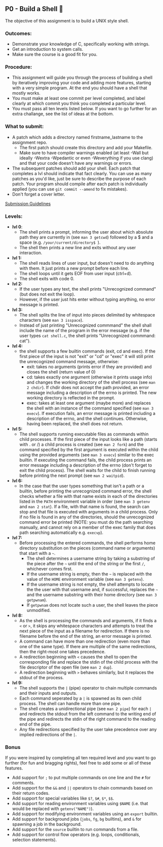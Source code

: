## P0 - Build a Shell 🐚

The objective of this assignment is to build a UNIX style shell.

### Outcomes:

* Demonstrate your knowledge of C, specifically working with strings.
* Get an introduction to system calls.
* Make sure the course is a good fit for you.

### Procedure:

* This assignment will guide you through the process of building a shell by iteratively improving your code and adding more features, starting with a very simple program. At the end you should have a shell that mostly works.
* You must make at least one commit per level completed, and label clearly at which commit you think you completed a particular level.
* You must pass all ten levels listed below. If you want to go further for an extra challange, see the list of ideas at the bottom.

### What to submit:

* A patch which adds a directory named firstname_lastname to the assignment repo.
  * The first patch should create this directory and add your Makefile.
  * Make sure to have compiler warnings enabled (at least -Wall but ideally -Wextra -Wpedantic or even -Weverything if you use clang) and that your code doesn’t have any warnings or errors.
* The subsequent patches should add your shell. Each patch that completes a lvl should indicate that fact clearly. You can use as many patches as you'd like, just be sure to describe the purpose of each patch. Your program should compile after each patch is individually applied (you can use `git commit --amend` to fix mistakes).
* Don't forget a cover letter.

[Submission Guidelines](../policies/submission_guidelines.md)

### Levels:

* **lvl 0**: 
  * The shell prints a prompt, informing the user about which absolute path they are currently in (see `man 3 getcwd`) followed by a $ and a space (e.g. `/your/current/directory$ `).
  * The shell then prints a new line and exits without any user interaction.
* **lvl 1:**
  * The shell reads lines of user input, but doesn't need to do anything with them. It just prints a new prompt before each line.
  * The shell loops until it gets EOF from user input (ctrl+d).
  * The shell exits with code 0.
* **lvl 2:**
  * If the user types any text, the shell prints "Unrecognized command" (but does not exit the loop).
  * However, if the user just hits enter without typing anything, no error message is printed.
* **lvl 3:**
  * The shell splits the line of input into pieces delimited by whitespace characters (see `man 3 isspace`).
  * Instead of just printing "Unrecognized commmand" the shell shall include the name of the program in the error message (e.g. if the user types `cat shell.c`, the shell prints "Unrecognized commmand: cat").
* **lvl 4:**
  * the shell supports a few builtin commands (exit, cd and exec). If the first piece of the input is not "exit" or "cd" or "exec" it will still print the unrecognized command message, otherwise:
    * exit: takes no arguments (prints error if they are provided) and closes the shell (return value of 0)
    * cd: takes exactly one argument (otherwise it prints usage info) and changes the working directory of the shell process (see `man 2 chdir`). If chdir does not accept the path provided, an error message including a description of the errno is printed. The new working directory is reflected in the prompt.
    * exec: takes at least one argument (maybe more) and replaces the shell with an instance of the command specified (see `man 3 execv`). If execution fails, an error message is printed including a description of the errno, and the shell continues. Otherwise, having been replaced, the shell does not return.
* **lvl 5:**
  * The shell supports running executable files as commands within child processes. If the first piece of the input looks like a path (starts with . or /) a child process is created (see `man 2 fork`) and the command specified by the first argument is executed within the child using the provided arguments (see `man 3 execv`) similar to the exec builtin. If executing the command fails, the child process prints an error message including a description of the errno (don't forget to exit the child process). The shell waits for the child to finish running before printing the next prompt (see `man 2 waitpid`).
* **lvl 6:**
  * In the case that the user types something that isn't a path or a builtin, before printing the unrecognized command error, the shell checks whether a file with that name exists in each of the directories listed in the `PATH` environment variable in order (see `man 3 getenv` and `man 2 stat`). If a file, with that name is found, the search can stop and that file is executed with arguments in a child process. Only if no file is found in any of the directories, should the unrecognized command error be printed (NOTE: you must do the path searching manually, and cannot rely on a member of the exec family that does path searching automatically e.g. `execvp`).
* **lvl 7:**
  * Before processing the entered commands, the shell performs home directory substitution on the pieces (command name or arguments) that start with a `~`.
    * The shell determines a username string by taking a substring of the piece after the `~` until the end of the string or the first `/`, whichever comes first.
    * If the username string is empty, then the `~` is replaced with the value of the `HOME` environment variable (see `man 3 getenv`).
    * If the username string is not empty, the shell attempts to locate the the user with that username and, if successful, replaces the `~` and the username substring with their home directory (see `man 3 getpwnam`).
    * If `getpwnam` does not locate such a user, the shell leaves the piece unmodified.
* **lvl 8:**
  * As the shell is processing the commands and arguments, if it finds a `<` or `>`, it skips any whitespace characters and attempts to treat the next piece of the input as a filename for redirection. If there is no filename before the end of the string, an error message is printed. 
  * A command can have more than one redirection (even more than one of the same type). If there are multiple of the same redirections, then the right-most one takes precedence.
  * A redirection beginning with `<` causes the shell to open the corresponding file and replace the stdin of the child process with the file descriptor of the open file (see `man 2 dup`).
  * A redirection beginning with `>` behaves similarly, but it replaces the stdout of the process.
* **lvl 9:**
  * The shell supports the `|` (pipe) operator to chain multiple commands and their inputs and outputs.
  * Each command seperated by a `|` is spawned as its own child process. The shell can handle more than one pipe.
  * The shell creates a unidirectional pipe (see `man 2 pipe`) for each `|` and redirects the stdout from the left command to the writing end of the pipe and redirects the stdin of the right command to the reading end of the pipe.
  * Any file redirections specified by the user take precedence over any implied redirections of the `|`.

### Bonus

If you were inspired by completing all ten required level and you want to go further (for fun and bragging rights), feel free to add some or all of these features.

* Add support for `;` to put multiple commands on one line and the `#` for comments.
* Add support for the `&&` and `||` operators to chain commands based on their return codes.
* Add support for special variables like `$?`, `$#`, `$*`, `$$`.
* Add support for reading environment variables using `$NAME` (i.e. that would be replaced with `getenv("NAME")`).
* Add support for modifying environment variables using an `export` builtin.
* Add support for background jobs (`jobs`, `fg`, `bg` builtins), and `&` for spawning a job in the background.
* Add support for the `source` builtin to run commands from a file.
* Add support for control flow operators (e.g. loops, conditionals, selection statements).

